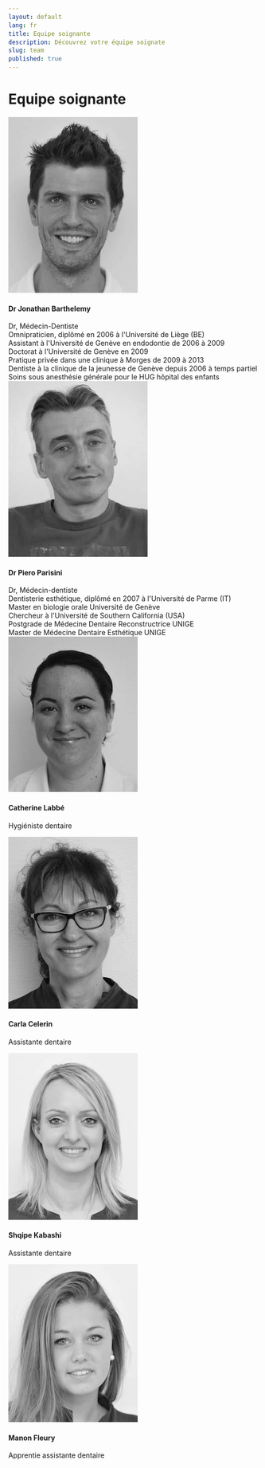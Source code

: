 ```yaml
---
layout: default
lang: fr
title: Equipe soignante
description: Découvrez votre équipe soignate
slug: team
published: true
---
```


<h1>Equipe soignante</h1>

<div class="row team">
  <div class="col-sm-2">
    <img src="/photos/team/dr_barthelemy.jpg" alt="Dr JONATHAN BARTHELEMY">
  </div>
  <div class="col-sm-10">
    <h4 class="media-heading">Dr Jonathan Barthelemy</h4>
    Dr, Médecin-Dentiste<br />
    Omnipraticien, diplômé en 2006 à l'Université de Liège (BE)<br />
    Assistant à l'Université de Genève en endodontie de 2006 à 2009<br />
    Doctorat à l'Université de Genève en 2009<br />
    Pratique privée dans une clinique à Morges de 2009 à 2013<br />
    Dentiste à la clinique de la jeunesse de Genève depuis 2006 à temps partiel<br />
    Soins sous anesthésie générale pour le HUG hôpital des enfants
  </div>
</div>

<div class="row team">
  <div class="col-sm-2">
    <img src="/photos/team/piero.jpg" alt="Piero">
  </div>
  <div class="col-sm-10">
    <h4 class="media-heading">Dr Piero Parisini</h4>
    Dr, Médecin-dentiste<br />
    Dentisterie esthétique, diplômé en 2007 à l'Université de Parme (IT)<br />
    Master en biologie orale Université de Genève<br />
    Chercheur à l'Université de Southern California (USA)<br />
    Postgrade de Médecine Dentaire Reconstructrice UNIGE<br />
    Master de Médecine Dentaire Esthétique UNIGE
  </div>
</div>

<div class="row team">
  <div class="col-sm-2">
    <img src="/photos/team/catherine.jpg" alt="Catherine">
  </div>
  <div class="col-sm-10">
    <h4 class="media-heading">Catherine Labbé</h4>
    <p>Hygiéniste dentaire</p>
  </div>
</div>

<div class="row team">
  <div class="col-sm-2">
    <img src="/photos/team/carla.jpg" alt="Carla">
  </div>
  <div class="col-sm-10">
    <h4 class="media-heading">Carla Celerin</h4>
    <p>Assistante dentaire</p>
  </div>
</div>

<div class="row team">
  <div class="col-sm-2">
    <img src="/photos/team/shqipe.jpg" alt="Shqipe">
  </div>
  <div class="col-sm-10">
    <h4 class="media-heading">Shqipe Kabashi</h4>
    <p>Assistante dentaire</p>
  </div>
</div>

<div class="row team">
  <div class="col-sm-2">
    <img src="/photos/team/manon.jpg" alt="Manon">
  </div>
  <div class="col-sm-10">
    <h4 class="media-heading">Manon Fleury</h4>
    <p>Apprentie assistante dentaire</p>
  </div>
</div>

